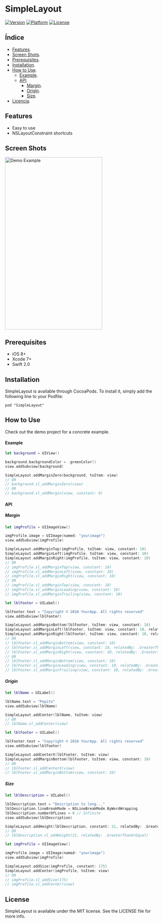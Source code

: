 SimpleLayout
============
[![Version](http://img.shields.io/cocoapods/v/SimpleLayout.svg?style=flat)](http://cocoapods.org/pods/SimpleLayout) [![Platform](http://img.shields.io/cocoapods/p/SimpleLayout.svg?style=flat)](http://cocoapods.org/pods/SimpleLayout) [![License](http://img.shields.io/cocoapods/l/SimpleLayout.svg?style=flat)](LICENSE)


Índice
------

* [Features][features].
* [Screen Shots][screenshots].
* [Prerequisites][prerequisites].
* [Installation][Installation].
* [How to Use][how_to_use].
    + [Example][how_to_use_example].
    + [API][how_to_use_api].
        + [Margin][how_to_use_api_margin].
        + [Origin][how_to_use_api_origin].
        + [Size][how_to_use_api_size].
* [Licencia][license].


Features
--------
* Easy to use
* NSLayoutConstraint shortcuts


Screen Shots
------------
<p>
    <a href="https://github.com/comodinx/SimpleLayout/blob/master/Screenshots/DemoExample.png?raw=true" target="_blank">
        <img src="https://github.com/comodinx/SimpleLayout/raw/master/Screenshots/DemoExample.png?raw=true" alt="Demo Example" title="Demo Example" width="320" height="568">
    </a>
</p>

Prerequisites
-------------
* iOS 8+
* Xcode 7+
* Swift 2.0


Installation
------------
SimpleLayout is available through CocoaPods. To install it, simply add the following line to your Podfile:
```
pod "SimpleLayout"
```


How to Use
----------
Check out the demo project for a concrete example.

#### Example
``` swift
let background = UIView()

background.backgroundColor = .greenColor()
view.addSubview(background)

SimpleLayout.addMarginZero(background, toItem: view)
// OR
// background.sl_addMarginZero(view)
// OR
// background.sl_addMargin(view, constant: 0)
```

#### API

##### Margin

```swift
let imgProfile = UIImageView()

imgProfile.image = UIImage(named: "yourimage")
view.addSubview(imgProfile)

SimpleLayout.addMarginTop(imgProfile, toItem: view, constant: 10)
SimpleLayout.addMarginLeft(imgProfile, toItem: view, constant: 10)
SimpleLayout.addMarginRight(imgProfile, toItem: view, constant: 10)
// OR
// imgProfile.sl_addMarginTop(view, constant: 10)
// imgProfile.sl_addMarginLeft(view, constant: 10)
// imgProfile.sl_addMarginRight(view, constant: 10)
// OR
// imgProfile.sl_addMarginTop(view, constant: 10)
// imgProfile.sl_addMarginLeading(view, constant: 10)
// imgProfile.sl_addMarginTrailing(view, constant: 10)
```

```swift
let lblFooter = UILabel()

lblFooter.text = "Copyright © 2016 YourApp. All rights reserved"
view.addSubview(lblFooter)

SimpleLayout.addMarginBottom(lblFooter, toItem: view, constant: 10)
SimpleLayout.addMarginLeft(lblFooter, toItem: view, constant: 10, relatedBy: .GreaterThanOrEqual)
SimpleLayout.addMarginRight(lblFooter, toItem: view, constant: 10, relatedBy: .GreaterThanOrEqual)
// OR
// lblFooter.sl_addMarginBottom(view, constant: 10)
// lblFooter.sl_addMarginLeft(view, constant: 10, relatedBy: .GreaterThanOrEqual)
// lblFooter.sl_addMarginRight(view, constant: 10, relatedBy: .GreaterThanOrEqual)
// OR
// lblFooter.sl_addMarginBottom(view, constant: 10)
// lblFooter.sl_addMarginLeading(view, constant: 10, relatedBy: .GreaterThanOrEqual)
// lblFooter.sl_addMarginTrailing(view, constant: 10, relatedBy: .GreaterThanOrEqual)
```

##### Origin

```swift
let lblName = UILabel()

lblName.text = "Pepito"
view.addSubview(lblName)

SimpleLayout.addCenter(lblName, toItem: view)
// OR
// lblName.sl_addCenter(view)
```

```swift
let lblFooter = UILabel()

lblFooter.text = "Copyright © 2016 YourApp. All rights reserved"
view.addSubview(lblFooter)

SimpleLayout.addCenterX(lblFooter, toItem: view)
SimpleLayout.addMarginBottom(lblFooter, toItem: view, constant: 10)
// OR
// lblFooter.sl_addCenterX(view)
// lblFooter.sl_addMarginBottom(view, constant: 10)
```

##### Size

```swift
let lblDescription = UILabel()

lblDescription.text = "Description to long..."
lblDescription.lineBreakMode = NSLineBreakMode.ByWordWrapping
lblDescription.numberOfLines = 0 // Infinite
view.addSubview(lblDescription)

SimpleLayout.addHeight(lblDescription, constant: 21, relatedBy: .GreaterThanOrEqual)
// OR
// lblDescription.sl_addHeight(21, relatedBy: .GreaterThanOrEqual)
```

```swift
let imgProfile = UIImageView()

imgProfile.image = UIImage(named: "yourimage")
view.addSubview(imgProfile)

SimpleLayout.addSize(imgProfile, constant: 175)
SimpleLayout.addCenter(imgProfile, toItem: view)
// OR
// imgProfile.sl_addSize(175)
// imgProfile.sl_addCenter(view)
```

License
-------
SimpleLayout is available under the MIT license. See the LICENSE file for more info.

<!-- deep links -->
[features]: #features
[screenshots]: #screen-shots
[prerequisites]: #prerequisites
[installation]: #installation
[how_to_use]: #how-to-use
[how_to_use_example]: #example
[how_to_use_api]: #api
[how_to_use_api_margin]: #margin
[how_to_use_api_origin]: #origin
[how_to_use_api_size]: #size
[license]: #licencia
